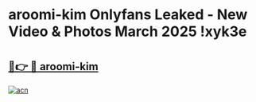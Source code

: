 # aroomi-kim Onlyfans Leaked - New Video & Photos March 2025 !xyk3e

# <h2><a href="https://r5oolc.iuczelnia.edu.pl?title=aroomi-kim&ref=xyk3e">🔗👉 🔴 aroomi-kim</a></h2>

[![acn](https://github.com/user-attachments/assets/0f9c940e-d8b0-45ae-aac7-cd30a18b3e1c)](https://r5oolc.iuczelnia.edu.pl?title=aroomi-kim&ref=xyk3e)

